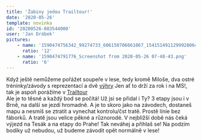 ```yaml
---
title: 'Žabiny jedou Trailtour!'
date: '2020-05-26'
template: novinka
id: '20200526-083544000'
user: 'Jan Drábek'
pictures:
    - name: '1590474756342_99274733_606150706661067_1541514911299928064_n.jpg'
      ratio: '12'
    - name: '1590474791776_Screenshot from 2020-05-26 07-48-43.png'
      ratio: '6'
---
```

Když ještě nemůžeme pořážet soupeře v lese, tedy kromě Miloše, dva ostré tréninky/závody s reprezentací a dvě [výhry](https://www.tulospalvelu.fi/gps/20200525/?fbclid=IwAR1D9HluqUk7aLwmrBKOkd9xtFwQaiMIhrMlt2d0kKEnxhL-WdoRlJi2I3k) Jen ať to drží za rok i na MS!, tak je aspoň porážíme v [Trailtour](http://www.trailtour.cz/2020/)  
Ale je to těsné a každý bod se počítá! Už jsi se přidal i Ty? 3 etapy jsou i v Brně, na další se jezdí hromadně. A je to skoro jako na závodech, dostaneš mapu a nesmíš se ztratit a vynechat kontrolu/čst tratě. Prostě línie bez fáborků. A tratě jsou velice pěkné a různorodé. V nejbližší době nás čeká výjezd na Tesák a na etapy do Prahe! Tak neváhej a přihlaš se! Na podzim bodíky už nebudou, už budeme závodit opět normálně v lese!
